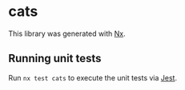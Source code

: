 # cats

This library was generated with [Nx](https://nx.dev).

## Running unit tests

Run `nx test cats` to execute the unit tests via [Jest](https://jestjs.io).
